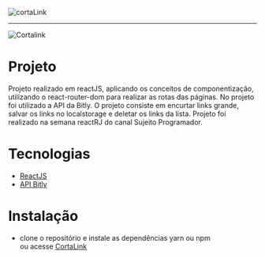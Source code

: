 ![cortaLink](https://user-images.githubusercontent.com/14211289/152630891-3f0deded-034a-4026-99d1-868ccec9af84.png)

---

![Cortalink](https://user-images.githubusercontent.com/14211289/152630896-3325e571-67c6-48cc-9952-1ba9a514ac1d.gif)

<h1>Projeto</h1>
Projeto realizado em reactJS, aplicando os conceitos de componentização, utilizando o react-router-dom para realizar as rotas das páginas. No projeto foi utilizado a API da Bitly.
O projeto consiste em encurtar links grande, salvar os links no localstorage e deletar os links da lista. 
Projeto foi realizado na semana reactRJ do canal Sujeito Programador.

<h1>Tecnologias</h1>

- [ReactJS](https://pt-br.reactjs.org/)
- [API Bitly](https://bitly.com/)

<h1>Instalação</h1>

- clone o repositório e instale as dependências yarn ou npm <br />
  ou acesse [CortaLink](https://marceloasouza.github.io/)

